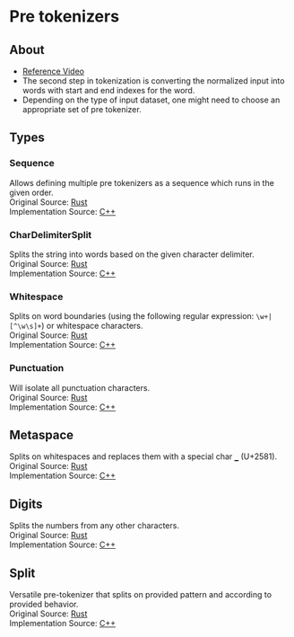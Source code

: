 # Pre tokenizers

## About
- [Reference Video](https://www.youtube.com/watch?v=grlLV8AIXug)
- The second step in tokenization is converting the normalized input into words with start and end indexes for the word.
- Depending on the type of input dataset, one might need to choose an appropriate set of pre tokenizer.

## Types

### Sequence
Allows defining multiple pre tokenizers as a sequence which runs in the given order.  
Original Source: [Rust](https://github.com/huggingface/tokenizers/blob/main/tokenizers/src/pre_tokenizers/sequence.rs)  
Implementation Source: [C++](../src/pre_tokenizers/sequence.cpp)

### CharDelimiterSplit
Splits the string into words based on the given character delimiter.   
Original Source: [Rust](https://github.com/huggingface/tokenizers/blob/main/tokenizers/src/pre_tokenizers/delimiter.rs)  
Implementation Source: [C++](../src/pre_tokenizers/delimiter.cpp)

### Whitespace
Splits on word boundaries (using the following regular expression: `\w+|[^\w\s]+`) or whitespace characters.   
Original Source: [Rust](https://github.com/huggingface/tokenizers/blob/main/tokenizers/src/pre_tokenizers/whitespace.rs)  
Implementation Source: [C++](../src/pre_tokenizers/whitespace.cpp)

### Punctuation
Will isolate all punctuation characters.   
Original Source: [Rust](https://github.com/huggingface/tokenizers/blob/main/tokenizers/src/pre_tokenizers/punctuation.rs)  
Implementation Source: [C++](../src/pre_tokenizers/punctuation.cpp)

## Metaspace
Splits on whitespaces and replaces them with a special char `▁` (U+2581).	
Original Source: [Rust](https://github.com/huggingface/tokenizers/blob/main/tokenizers/src/pre_tokenizers/metaspace.rs)  
Implementation Source: [C++](../src/pre_tokenizers/metaspace.cpp)

## Digits
Splits the numbers from any other characters.	
Original Source: [Rust](https://github.com/huggingface/tokenizers/blob/main/tokenizers/src/pre_tokenizers/digits.rs)  
Implementation Source: [C++](../src/pre_tokenizers/digits.cpp)

## Split
Versatile pre-tokenizer that splits on provided pattern and according to provided behavior.  
Original Source: [Rust](https://github.com/huggingface/tokenizers/blob/main/tokenizers/src/pre_tokenizers/split.rs)  
Implementation Source: [C++](../src/pre_tokenizers/split.cpp)
